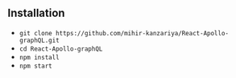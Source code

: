 ## Installation

- `git clone https://github.com/mihir-kanzariya/React-Apollo-graphQL.git`
- `cd React-Apollo-graphQL`
- `npm install`
- `npm start`

